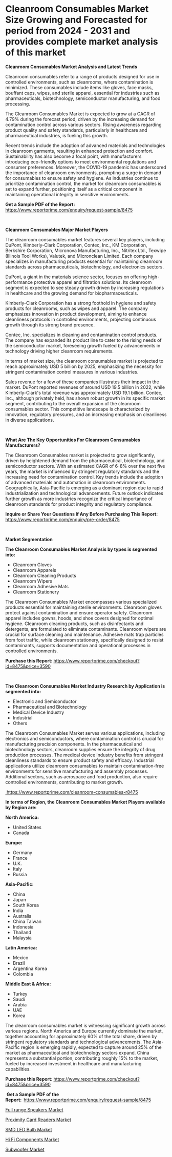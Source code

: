<p><h1>Cleanroom Consumables Market Size Growing and Forecasted for period from 2024 - 2031 and provides complete market analysis of this market</h1></p><p><strong>Cleanroom Consumables Market Analysis and Latest Trends</strong></p>
<p><p>Cleanroom consumables refer to a range of products designed for use in controlled environments, such as cleanrooms, where contamination is minimized. These consumables include items like gloves, face masks, bouffant caps, wipes, and sterile apparel, essential for industries such as pharmaceuticals, biotechnology, semiconductor manufacturing, and food processing.</p><p>The Cleanroom Consumables Market is expected to grow at a CAGR of 4.79% during the forecast period, driven by the increasing demand for contamination control across various sectors. Rising awareness regarding product quality and safety standards, particularly in healthcare and pharmaceutical industries, is fueling this growth. </p><p>Recent trends include the adoption of advanced materials and technologies in cleanroom garments, resulting in enhanced protection and comfort. Sustainability has also become a focal point, with manufacturers introducing eco-friendly options to meet environmental regulations and consumer preferences. Moreover, the COVID-19 pandemic has underscored the importance of cleanroom environments, prompting a surge in demand for consumables to ensure safety and hygiene. As industries continue to prioritize contamination control, the market for cleanroom consumables is set to expand further, positioning itself as a critical component in maintaining operational integrity in sensitive environments.</p></p>
<p><strong>Get a Sample PDF of the Report:&nbsp;</strong> <a href="https://www.reportprime.com/enquiry/request-sample/8475?utm_campaign=1898&utm_medium=2&utm_source=Github&utm_content=ia&utm_term=25122024&utm_id=cleanroom-consumables">https://www.reportprime.com/enquiry/request-sample/8475</a></p>
<p>&nbsp;</p>
<p><strong>Cleanroom Consumables Major Market Players</strong></p>
<p><p>The cleanroom consumables market features several key players, including DuPont, Kimberly-Clark Corporation, Contec, Inc., KM Corporation, Berkshire Corporation, Micronova Manufacturing, Inc., Nitritex Ltd., Texwipe (Illinois Tool Works), Valutek, and Micronclean Limited. Each company specializes in manufacturing products essential for maintaining cleanroom standards across pharmaceuticals, biotechnology, and electronics sectors.</p><p>DuPont, a giant in the materials science sector, focuses on offering high-performance protective apparel and filtration solutions. Its cleanroom segment is expected to see steady growth driven by increasing regulations in healthcare and the growing demand for biopharmaceuticals. </p><p>Kimberly-Clark Corporation has a strong foothold in hygiene and safety products for cleanrooms, such as wipes and apparel. The company emphasizes innovation in product development, aiming to enhance cleanliness protocols in controlled environments, projecting continuous growth through its strong brand presence.</p><p>Contec, Inc. specializes in cleaning and contamination control products. The company has expanded its product line to cater to the rising needs of the semiconductor market, foreseeing growth fueled by advancements in technology driving higher cleanroom requirements.</p><p>In terms of market size, the cleanroom consumables market is projected to reach approximately USD 5 billion by 2025, emphasizing the necessity for stringent contamination control measures in various industries. </p><p>Sales revenue for a few of these companies illustrates their impact in the market. DuPont reported revenues of around USD 19.5 billion in 2022, while Kimberly-Clark's total revenue was approximately USD 19.1 billion. Contec, Inc., although privately held, has shown robust growth in its specific market segment, contributing to the overall expansion of the cleanroom consumables sector. This competitive landscape is characterized by innovation, regulatory pressures, and an increasing emphasis on cleanliness in diverse applications.</p></p>
<p>&nbsp;</p>
<p><strong>What Are The Key Opportunities For Cleanroom Consumables Manufacturers?</strong></p>
<p><p>The Cleanroom Consumables market is projected to grow significantly, driven by heightened demand from the pharmaceutical, biotechnology, and semiconductor sectors. With an estimated CAGR of 6-8% over the next five years, the market is influenced by stringent regulatory standards and the increasing need for contamination control. Key trends include the adoption of advanced materials and automation in cleanroom environments. Geographically, Asia-Pacific is emerging as a dominant region due to rapid industrialization and technological advancements. Future outlook indicates further growth as more industries recognize the critical importance of cleanroom standards for product integrity and regulatory compliance.</p></p>
<p><strong>Inquire or Share Your Questions If Any Before Purchasing This Report:</strong> <a href="https://www.reportprime.com/enquiry/pre-order/8475?utm_campaign=1898&utm_medium=2&utm_source=Github&utm_content=ia&utm_term=25122024&utm_id=cleanroom-consumables">https://www.reportprime.com/enquiry/pre-order/8475</a></p>
<p>&nbsp;</p>
<p><strong>Market Segmentation</strong></p>
<p><strong>The Cleanroom Consumables Market Analysis by types is segmented into:</strong></p>
<p><ul><li>Cleanroom Gloves</li><li>Cleanroom Apparels</li><li>Cleanroom Cleaning Products</li><li>Cleanroom Wipers</li><li>Cleanroom Adhesive Mats</li><li>Cleanroom Stationery</li></ul></p>
<p><p>The Cleanroom Consumables Market encompasses various specialized products essential for maintaining sterile environments. Cleanroom gloves protect against contamination and ensure operator safety. Cleanroom apparel includes gowns, hoods, and shoe covers designed for optimal hygiene. Cleanroom cleaning products, such as disinfectants and detergents, are formulated to eliminate contaminants. Cleanroom wipers are crucial for surface cleaning and maintenance. Adhesive mats trap particles from foot traffic, while cleanroom stationery, specifically designed to resist contaminants, supports documentation and operational processes in controlled environments.</p></p>
<p><strong>Purchase this Report:&nbsp;</strong><a href="https://www.reportprime.com/checkout?id=8475&price=3590&utm_campaign=1898&utm_medium=2&utm_source=Github&utm_content=ia&utm_term=25122024&utm_id=cleanroom-consumables">https://www.reportprime.com/checkout?id=8475&price=3590</a></p>
<p>&nbsp;</p>
<p><strong>The Cleanroom Consumables Market Industry Research by Application is segmented into:</strong></p>
<p><ul><li>Electronic and Semiconductor</li><li>Pharmaceutical and Biotechnology</li><li>Medical Device Industry</li><li>Industrial</li><li>Others</li></ul></p>
<p><p>The Cleanroom Consumables Market serves various applications, including electronics and semiconductors, where contamination control is crucial for manufacturing precision components. In the pharmaceutical and biotechnology sectors, cleanroom supplies ensure the integrity of drug production processes. The medical device industry benefits from stringent cleanliness standards to ensure product safety and efficacy. Industrial applications utilize cleanroom consumables to maintain contamination-free environments for sensitive manufacturing and assembly processes. Additional sectors, such as aerospace and food production, also require controlled environments, contributing to market growth.</p></p>
<p><a href="https://www.reportprime.com/cleanroom-consumables-r8475?utm_campaign=1898&utm_medium=2&utm_source=Github&utm_content=ia&utm_term=25122024&utm_id=cleanroom-consumables">&nbsp;https://www.reportprime.com/cleanroom-consumables-r8475</a></p>
<p><strong>In terms of Region, the Cleanroom Consumables Market Players available by Region are:</strong></p>
<p>
    <p> <strong> North America: </strong>
        <ul>
            <li>United States</li>
            <li>Canada</li>
        </ul>
        </p> 
    <p> <strong> Europe: </strong>
        <ul>
            <li>Germany</li>
            <li>France</li>
            <li>U.K.</li>
            <li>Italy</li>
            <li>Russia</li>
        </ul>
        </p> 
    <p> <strong> Asia-Pacific: </strong>
        <ul>
            <li>China</li>
            <li>Japan</li>
            <li>South Korea</li>
            <li>India</li>
            <li>Australia</li>
            <li>China Taiwan</li>
            <li>Indonesia</li>
            <li>Thailand</li>
            <li>Malaysia</li>
        </ul>
        </p> 
    <p> <strong> Latin America: </strong>
        <ul>
            <li>Mexico</li>
            <li>Brazil</li>
            <li>Argentina Korea</li>
            <li>Colombia</li>
        </ul>
        </p> 
    <p> <strong> Middle East & Africa: </strong>
        <ul>
            <li>Turkey</li>
            <li>Saudi</li>
            <li>Arabia</li>
            <li>UAE</li>
            <li>Korea</li>
        </ul>
    </p>
    </p>
<p><p>The cleanroom consumables market is witnessing significant growth across various regions. North America and Europe currently dominate the market, together accounting for approximately 60% of the total share, driven by stringent regulatory standards and technological advancements. The Asia-Pacific region is emerging rapidly, expected to capture around 25% of the market as pharmaceutical and biotechnology sectors expand. China represents a substantial portion, contributing roughly 15% to the market, fueled by increased investment in healthcare and manufacturing capabilities.</p></p>
<p><strong>Purchase this Report: </strong><a href="https://www.reportprime.com/checkout?id=8475&price=3590&utm_campaign=1898&utm_medium=2&utm_source=Github&utm_content=ia&utm_term=25122024&utm_id=cleanroom-consumables">https://www.reportprime.com/checkout?id=8475&price=3590</a></p>
<p>&nbsp;<strong>Get a Sample PDF of the Report:&nbsp;&nbsp;</strong><a href="https://www.reportprime.com/enquiry/request-sample/8475?utm_campaign=1898&utm_medium=2&utm_source=Github&utm_content=ia&utm_term=25122024&utm_id=cleanroom-consumables">https://www.reportprime.com/enquiry/request-sample/8475</a></p>
<p><strong></strong></p>
<p><p><a href="https://www.linkedin.com/pulse/full-range-speakers-market-insights-cover-historical-trends-future-vulif?utm_campaign=1898&utm_medium=2&utm_source=Github&utm_content=ia&utm_term=25122024&utm_id=cleanroom-consumables">Full range Speakers Market</a></p><p><a href="https://www.linkedin.com/pulse/how-proximity-card-readers-market-expectd-grow-131-cagr-upcoming-8duuf?utm_campaign=1898&utm_medium=2&utm_source=Github&utm_content=ia&utm_term=25122024&utm_id=cleanroom-consumables">Proximity Card Readers Market</a></p><p><a href="https://www.linkedin.com/pulse/p-factrackr-ho6he?utm_campaign=1898&utm_medium=2&utm_source=Github&utm_content=ia&utm_term=25122024&utm_id=cleanroom-consumables">SMD LED Bulb Market</a></p><p><a href="https://www.linkedin.com/pulse/decoding-hi-fi-components-market-signals-growth-algorithms-2024-2031-gc02f?utm_campaign=1898&utm_medium=2&utm_source=Github&utm_content=ia&utm_term=25122024&utm_id=cleanroom-consumables">Hi Fi Components Market</a></p><p><a href="https://www.linkedin.com/pulse/subwoofer-market-size-estimated-grow-cagr-46-from-2024-2031-kohjf?utm_campaign=1898&utm_medium=2&utm_source=Github&utm_content=ia&utm_term=25122024&utm_id=cleanroom-consumables">Subwoofer Market</a></p></p>